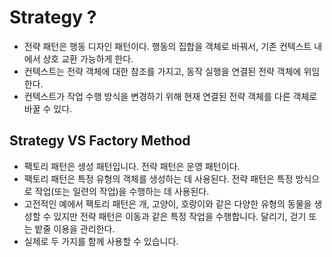 # Strategy ?
* 전략 패턴은 행동 디자인 패턴이다. 행동의 집합을 객체로 바꿔서, 기존 컨텍스트 내 에서 상호 교환 가능하게 한다.
* 컨텍스트는 전략 객체에 대한 참조를 가지고, 동작 실행을 연결된 전략 객체에 위임한다.
* 컨텍스트가 작업 수행 방식을 변경하기 위해 현재 연결된 전략 객체를 다른 객체로 바꿀 수 있다.

## Strategy VS Factory Method
* 팩토리 패턴은 생성 패턴입니다. 전략 패턴은 운영 패턴이다.
* 팩토리 패턴은 특정 유형의 객체를 생성하는 데 사용된다. 전략 패턴은 특정 방식으로 작업(또는 일련의 작업)을 수행하는 데 사용된다.
* 고전적인 예에서 팩토리 패턴은 개, 고양이, 호랑이와 같은 다양한 유형의 동물을 생성할 수 있지만 전략 패턴은 이동과 같은 특정 작업을 수행합니다. 달리기, 걷기 또는 밭줄 이용을 관리한다.
* 실제로 두 가지를 함께 사용할 수 있습니다.